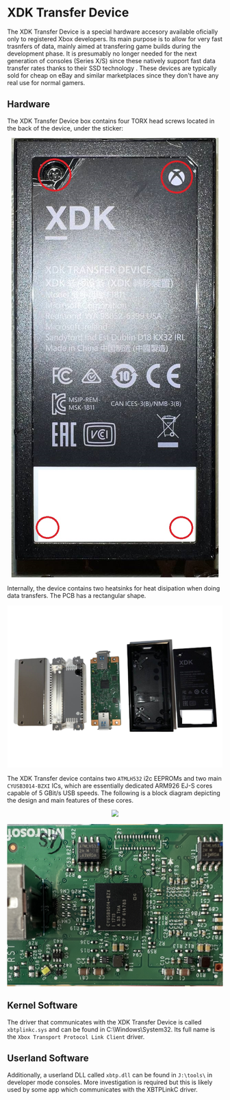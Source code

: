 # XDK Transfer Device

The XDK Transfer Device is a special hardware accesory available oficially only to registered Xbox developers. Its main purpose is to allow for very fast trasnfers of data, mainly aimed at transfering game builds during the development phase. It is presumably no longer needed for the next generation of consoles (Series X/S) since these natively support fast data transfer rates thanks to their SSD technology
. These devices are typically sold for cheap on eBay and similar marketplaces since they don't have any real use for normal gamers.

## Hardware

The XDK Transfer Device box contains four TORX head screws located in the back of the device, under the sticker:

<p align="center">
  <img src="./xdk_transfer/XDKTransfer.jpg">
</p>

Internally, the device contains two heatsinks for heat disipation when doing data transfers. The PCB has a rectangular shape.

<p align="center">
  <img src="./xdk_transfer/xdk_transfer_teardown.png">
</p>

The XDK Transfer device contains two `ATMLH532` i2c EEPROMs and two main `CYUSB3014-BZXI` ICs, which are essentially dedicated ARM926 EJ-S cores capable of 5 GBit/s USB speeds. The following is a block diagram depicting the design and main features of these cores. 

<p align="center">
  <img src="https://user-images.githubusercontent.com/100166926/211207446-1af276c8-8679-44a3-9cc1-a3fc845e68ef.png">
</p>

<p align="center">
  <img src="./xdk_transfer/IMG_8965.jpg">
</p>

## Kernel Software

The driver that communicates with the XDK Transfer Device is called `xbtplinkc.sys` and can be found in C:\Windows\System32. Its full name is the `Xbox Transport Protocol Link Client` driver.

## Userland Software

Additionally, a userland DLL called `xbtp.dll` can be found in `J:\tools\` in developer mode consoles. More investigation is required but this is likely used by some app which communicates with the XBTPLinkC driver.



